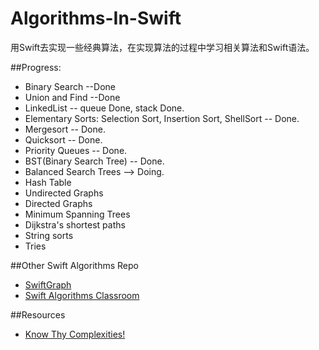 # Algorithms-In-Swift
用Swift去实现一些经典算法，在实现算法的过程中学习相关算法和Swift语法。

##Progress:
* Binary Search --Done
* Union and Find --Done
* LinkedList -- queue Done, stack Done.
* Elementary Sorts: Selection Sort, Insertion Sort, ShellSort -- Done.
* Mergesort -- Done.
* Quicksort -- Done.
* Priority Queues -- Done.
* BST(Binary Search Tree) -- Done.
* Balanced Search Trees --> Doing.
* Hash Table
* Undirected Graphs
* Directed Graphs
* Minimum Spanning Trees
* Dijkstra's shortest paths
* String sorts
* Tries


##Other Swift Algorithms Repo
* [SwiftGraph](https://github.com/davecom/SwiftGraph)
* [Swift Algorithms Classroom](https://github.com/gmertk/SwiftAlgorithmsClassroom)

##Resources
* [Know Thy Complexities!](http://bigocheatsheet.com/)
